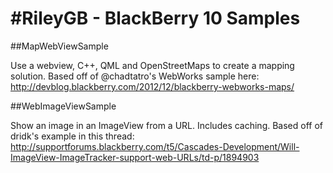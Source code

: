 #RileyGB - BlackBerry 10 Samples
================================


##MapWebViewSample 

Use a webview, C++, QML and OpenStreetMaps to create a mapping solution. Based off of @chadtatro's WebWorks sample here: http://devblog.blackberry.com/2012/12/blackberry-webworks-maps/

##WebImageViewSample 

Show an image in an ImageView from a URL. Includes caching. Based off of dridk's example in this thread: http://supportforums.blackberry.com/t5/Cascades-Development/Will-ImageView-ImageTracker-support-web-URLs/td-p/1894903
